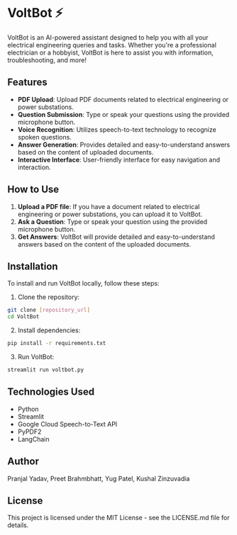 # VoltBot ⚡

VoltBot is an AI-powered assistant designed to help you with all your electrical engineering queries and tasks. Whether you're a professional electrician or a hobbyist, VoltBot is here to assist you with information, troubleshooting, and more!

## Features

- **PDF Upload**: Upload PDF documents related to electrical engineering or power substations.
- **Question Submission**: Type or speak your questions using the provided microphone button.
- **Voice Recognition**: Utilizes speech-to-text technology to recognize spoken questions.
- **Answer Generation**: Provides detailed and easy-to-understand answers based on the content of uploaded documents.
- **Interactive Interface**: User-friendly interface for easy navigation and interaction.

## How to Use

1. **Upload a PDF file**: If you have a document related to electrical engineering or power substations, you can upload it to VoltBot.
2. **Ask a Question**: Type or speak your question using the provided microphone button.
3. **Get Answers**: VoltBot will provide detailed and easy-to-understand answers based on the content of the uploaded documents.

## Installation

To install and run VoltBot locally, follow these steps:

1. Clone the repository:

```bash
git clone [repository_url]
cd VoltBot
```
2. Install dependencies:
```bash
pip install -r requirements.txt
```
3. Run VoltBot:
```bash
streamlit run voltbot.py
```

## Technologies Used
- Python
- Streamlit
- Google Cloud Speech-to-Text API
- PyPDF2
- LangChain

## Author
Pranjal Yadav, 
Preet Brahmbhatt, 
Yug Patel, 
Kushal Zinzuvadia

## License
This project is licensed under the MIT License - see the LICENSE.md file for details.
